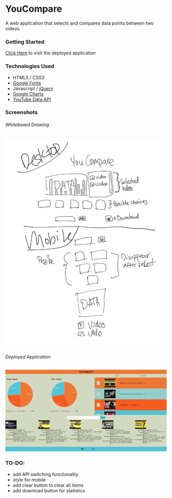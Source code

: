 # YouCompare
A web application that selects and compares data points between two videos

### Getting Started
[Click Here](https://brave-meninsky-79a382.netlify.app/) to visit the deployed application

### Technologies Used
- HTML5 / CSS3
- [Google Fonts](https://fonts.google.com/specimen/Ubuntu)
- Javascript / [jQuery](https://jquery.com/)
- [Google Charts](https://developers.google.com/chart)
- [YouTube Data API](https://developers.google.com/youtube/v3)

### Screenshots
###### Whiteboard Drawing
![image](assets/drawing.jpg)
###### Deployed Application
![image](assets/deployed.png)

### TO-DO:
- add API switching functionality
- style for mobile
- add clear button to clear all items
- add download button for statistics